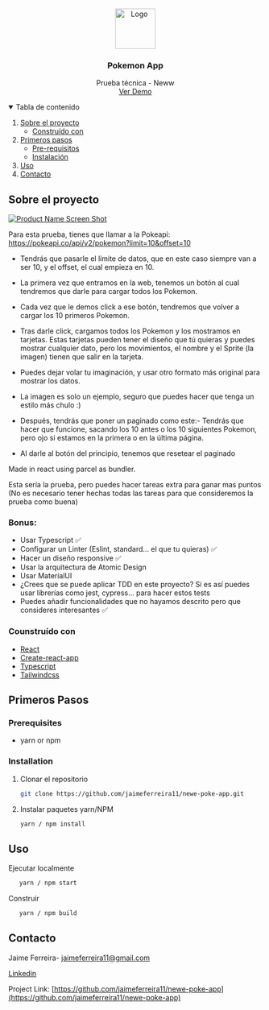 <!-- PROJECT LOGO -->
<br />
<p align="center">
    <img src="https://res.cloudinary.com/dbdwnf12i/image/upload/v1652590471/jpojgldcnzseerqbme2t.png" alt="Logo" width="80" height="80">

  <h3 align="center">Pokemon App</h3>

  <p align="center">
    Prueba técnica - Neww
    <br />
    <a href="https://jaimeferreira11.github.io/newe-poke-app/">Ver Demo</a>
  </p>
</p>
<!-- TABLE OF CONTENTS -->
<details open="open">
  <summary>Tabla de contenido</summary>
  <ol>
    <li>
      <a href="#about-the-project">Sobre el proyecto</a>
      <ul>
        <li><a href="#built-with">Construído con</a></li>
      </ul>
    </li>
    <li>
      <a href="#getting-started">Primeros pasos</a>
      <ul>
        <li><a href="#prerequisites">Pre-requisitos</a></li>
        <li><a href="#installation">Instalación</a></li>
      </ul>
    </li>
    <li><a href="#usage">Uso</a></li>
    <li><a href="#contact">Contacto</a></li>
  </ol>
</details>

<!-- ABOUT THE PROJECT -->

## Sobre el proyecto

[![Product Name Screen Shot][product-screenshot]](https://res.cloudinary.com/dbdwnf12i/image/upload/v1652591407/urx3qo5iefi4vnhysplk.png)

Para esta prueba, tienes que llamar a la Pokeapi: https://pokeapi.co/api/v2/pokemon?limit=10&offset=10

- Tendrás que pasarle el límite de datos, que en este caso siempre van a ser 10, y el offset, el cual empieza en 10.
- La primera vez que entramos en la web, tenemos un botón al cual tendremos que darle para cargar todos los Pokemon.
- Cada vez que le demos click a ese botón, tendremos que volver a cargar los 10 primeros Pokemon.
- Tras darle click, cargamos todos los Pokemon y los mostramos en tarjetas. Estas tarjetas pueden tener el diseño que tú quieras y puedes mostrar cualquier dato, pero los movimientos, el nombre y el Sprite (la imagen) tienen que salir en la tarjeta.

- Puedes dejar volar tu imaginación, y usar otro formato más original para mostrar los datos.
- La imagen es solo un ejemplo, seguro que puedes hacer que tenga un estilo más chulo :)
- Después, tendrás que poner un paginado como este:- Tendrás que hacer que funcione, sacando los 10 antes o los 10 siguientes Pokemon, pero ojo si estamos en la primera o en la última página.
- Al darle al botón del principio, tenemos que resetear el paginado

Made in react using parcel as bundler.

Esta sería la prueba, pero puedes hacer tareas extra para ganar mas puntos (No es necesario tener hechas todas las tareas para que consideremos la prueba como buena)

### Bonus:

- Usar Typescript ✅
- Configurar un Linter (Eslint, standard... el que tu quieras) ✅
- Hacer un diseño responsive ✅
- Usar la arquitectura de Atomic Design
- Usar MaterialUI
- ¿Crees que se puede aplicar TDD en este proyecto? Si es así puedes usar librerías como jest, cypress… para hacer estos tests
- Puedes añadir funcionalidades que no hayamos descrito pero que consideres interesantes ✅

### Counstruído con

- [React](https://reactjs.org/)
- [Create-react-app](https://create-react-app.dev/)
- [Typescript](https://www.typescriptlang.org/)
- [Tailwindcss](https://tailwindcss.com/)

<!-- GETTING STARTED -->

## Primeros Pasos

### Prerequisites

- yarn or npm

### Installation

1. Clonar el repositorio
   ```sh
   git clone https://github.com/jaimeferreira11/newe-poke-app.git
   ```
2. Instalar paquetes yarn/NPM
   ```sh
   yarn / npm install
   ```

<!-- USAGE EXAMPLES -->

## Uso

Ejecutar localmente

```sh
   yarn / npm start
```

Construir

```sh
   yarn / npm build
```

## Contacto

Jaime Ferreira- jaimeferreira11@gmail.com

[Linkedin](https://www.linkedin.com/in/jaimeferreira91/)

Project Link: [https://github.com/jaimeferreira11/newe-poke-app](https://github.com/jaimeferreira11/newe-poke-app)

[product-screenshot]: https://res.cloudinary.com/dbdwnf12i/image/upload/v1652591407/urx3qo5iefi4vnhysplk.png
